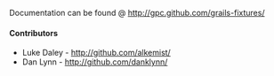 Documentation can be found @ http://gpc.github.com/grails-fixtures/

#### Contributors

* Luke Daley - http://github.com/alkemist/
* Dan Lynn - http://github.com/danklynn/
